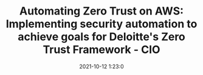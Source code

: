 ---
"title": "Automating Zero Trust on AWS: Implementing security automation to achieve goals for Deloitte's Zero Trust Framework - CIO"
"date": "2021-10-12 1:23:0"
"feed_name": "GOOGLENEWSMINING"
"feed_website": "https://news.google.com/search?q=mining%2Bincident&hl=en-US&gl=US&ceid=US:en"
"feed_rss": "https://news.google.com/rss/search?q=mining%2Bincident&hl=en-US&gl=US&ceid=US:en"
"link": "https://www.cio.com/article/3636158/automating-zero-trust-on-aws-implementing-security-automation-to-achieve-goals-for-deloitte-s-zero.html"
"source": "{'href': 'https://www.cio.com', 'title': 'CIO'}"
"file": "_posts/2021-1-1-5b780f319154a942ae8fdd3bd5ea8fcf7452428c.md"
"accident": "0"
"drilling": "0"
"dead": "0"
"injured": "0"
"arrested": "0"
"place": "unknown place"
"where": "unknown site"
"causes": "unknown"
"place_uri": "unknown place"
---